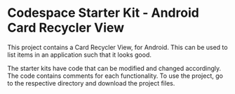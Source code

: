 # Codespace Starter Kit - Android Card Recycler View

This project contains a Card Recycler View, for Android. This can be used to list items in an application such that it looks good.

The starter kits have code that can be modified and changed accordingly. The code contains comments for each functionality. To use the project, go to the respective directory and download the project files.

